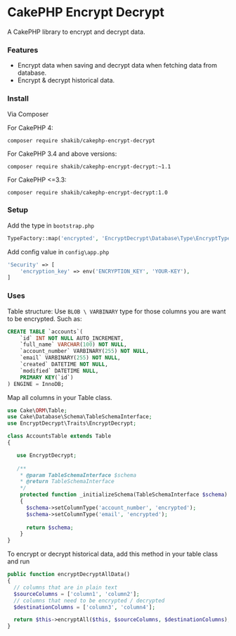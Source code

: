 # CakePHP Encrypt Decrypt
A CakePHP library to encrypt and decrypt data. 

### Features

- Encrypt data when saving and decrypt data when fetching data from database.
- Encrypt & decrypt historical data.

### Install

Via Composer

For CakePHP 4:

`composer require shakib/cakephp-encrypt-decrypt`

For CakePHP 3.4 and above versions:

`composer require shakib/cakephp-encrypt-decrypt:~1.1`

For CakePHP <=3.3:

`composer require shakib/cakephp-encrypt-decrypt:1.0`

### Setup

Add the type in `bootstrap.php`
``` php
TypeFactory::map('encrypted', 'EncryptDecrypt\Database\Type\EncryptType');
```
Add config value in `config\app.php`
``` php
'Security' => [
    'encryption_key' => env('ENCRYPTION_KEY', 'YOUR-KEY'),
]
```

### Uses
Table structure: Use `BLOB \ VARBINARY` type for those columns you are want to be encrypted. Such as:
``` sql
CREATE TABLE `accounts`(
    `id` INT NOT NULL AUTO_INCREMENT,
    `full_name` VARCHAR(100) NOT NULL,    
    `account_number` VARBINARY(255) NOT NULL,    
    `email` VARBINARY(255) NOT NULL,    
    `created` DATETIME NOT NULL,
    `modified` DATETIME NULL,
    PRIMARY KEY(`id`)
) ENGINE = InnoDB;
```

Map all columns in your Table class.
``` php
use Cake\ORM\Table;
use Cake\Database\Schema\TableSchemaInterface;
use EncryptDecrypt\Traits\EncryptDecrypt;

class AccountsTable extends Table
{

   use EncryptDecrypt;
    
   /**
    * @param TableSchemaInterface $schema
    * @return TableSchemaInterface
    */
    protected function _initializeSchema(TableSchemaInterface $schema): TableSchemaInterface
    {
      $schema->setColumnType('account_number', 'encrypted');
      $schema->setColumnType('email', 'encrypted');
      
      return $schema;
    }
}
```

To encrypt or decrypt historical data, add this method in your table class and run
``` php
public function encryptDecryptAllData()
{
  // columns that are in plain text
  $sourceColumns = ['column1', 'column2']; 	
  // columns that need to be encrypted / decrypted
  $destinationColumns = ['column3', 'column4'];

  return $this->encryptAll($this, $sourceColumns, $destinationColumns);
}
```
